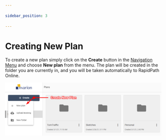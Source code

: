 ```yaml
---

sidebar_position: 3

---
```

# Creating New Plan

To create a new plan simply click on the **Create** button in the [Navigation Menu](/docs/rapid-path-online/the-invarion-cloud/navigation-menu.md) and choose **New plan** from the menu. The plan will be created in the folder you are currently in, and you will be taken automatically to RapidPath Online.

![Create New Plan](./assets/Creating_New_Plan.png)
